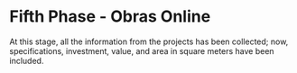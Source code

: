 <h1>Fifth Phase - Obras Online</h1>
<p>At this stage, all the information from the projects has been collected; now, specifications, investment, value, and area in square meters have been included.</p>
